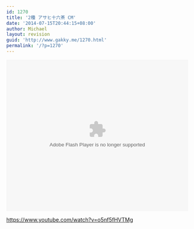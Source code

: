 ```yaml
---
id: 1270
title: '2種 アサヒ十六茶 CM'
date: '2014-07-15T20:44:15+08:00'
author: Michael
layout: revision
guid: 'http://www.gakky.me/1270.html'
permalink: '/?p=1270'
---
```


<embed align="middle" allowfullscreen="allowfullscreen" allowscriptaccess="always" height="400" quality="high" src="http://player.youku.com/player.php/sid/XNzM5NTQ0MTQ4/v.swf" type="application/x-shockwave-flash" width="480"></embed>

https://www.youtube.com/watch?v=o5nf5fHVTMg